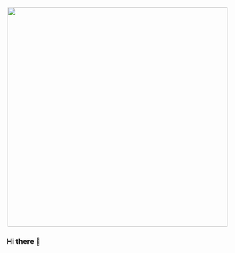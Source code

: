 <div id="header" align="center">
  <img src="[https://media.giphy.com/media/hpXdHPfFI5wTABdDx9/giphy.gif](https://media3.giphy.com/media/qgQUggAC3Pfv687qPC/giphy.gif?cid=ecf05e47ifnca8m0abueceal69dyvcfzoemqye0pkqz3f697&rid=giphy.gif&ct=g)" width="500"/>
</div>

### Hi there 👋

<!--
**AhrensSG/AhrensSG** is a ✨ _special_ ✨ repository because its `README.md` (this file) appears on your GitHub profile.

Here are some ideas to get you started:

- 🔭 I’m currently working on ...
- 🌱 I’m currently learning ...
- 👯 I’m looking to collaborate on ...
- 🤔 I’m looking for help with ...
- 💬 Ask me about ...
- 📫 How to reach me: ...
- 😄 Pronouns: ...
- ⚡ Fun fact: ...
-->
